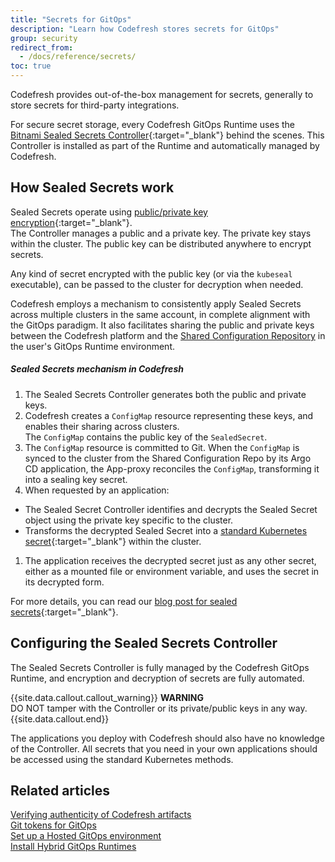 ```yaml
---
title: "Secrets for GitOps"
description: "Learn how Codefresh stores secrets for GitOps"
group: security
redirect_from:
  - /docs/reference/secrets/ 
toc: true
---
```


Codefresh provides out-of-the-box management for secrets, generally to store secrets for third-party integrations.  


For secure secret storage, every Codefresh GitOps Runtime uses the [Bitnami Sealed Secrets Controller](https://github.com/bitnami-labs/sealed-secrets){:target="_blank"} behind the scenes.
This Controller is installed as part of the Runtime and automatically managed by Codefresh.


## How Sealed Secrets work

Sealed Secrets operate using [public/private key encryption](https://en.wikipedia.org/wiki/Public-key_cryptography){:target="_blank"}.  
The Controller manages a public and a private key. The private key stays within the cluster. The public key can be distributed anywhere to encrypt secrets.  

Any kind of secret encrypted with the public key (or via the `kubeseal` executable), can be passed to the cluster for decryption when needed.

Codefresh employs a mechanism to consistently apply Sealed Secrets across multiple clusters in the same account, in complete alignment with the GitOps paradigm. 
It also facilitates sharing the public and private keys between the Codefresh platform and the [Shared Configuration Repository]({{site.baseurl}}/docs/gitops-runtime/shared-configuration/) 
in the user's GitOps Runtime environment.

##### Sealed Secrets mechanism in Codefresh   
1. The Sealed Secrets Controller generates both the public and private keys.
1. Codefresh creates a `ConfigMap` resource representing these keys, and enables their sharing across clusters.  
  The `ConfigMap` contains the public key of the `SealedSecret`.
1. The `ConfigMap` resource is committed to Git. When the `ConfigMap` is synced to the cluster from the Shared Configuration Repo by its Argo CD application, 
the App-proxy reconciles the `ConfigMap`, transforming it into a sealing key secret. 
1. When requested by an application:
  * The Sealed Secret Controller identifies and decrypts the Sealed Secret object using the private key specific to the cluster.
  * Transforms the decrypted Sealed Secret into a [standard Kubernetes secret](https://kubernetes.io/docs/concepts/configuration/secret/){:target="_blank"} within the cluster.
1. The application receives the decrypted secret just as any other secret, either as a mounted file or environment variable, and uses the secret in its decrypted form.

For more details, you can read our [blog post for sealed secrets](https://codefresh.io/blog/handle-secrets-like-pro-using-gitops/){:target="_blank"}.

## Configuring the Sealed Secrets Controller

The Sealed Secrets Controller is fully managed by the Codefresh GitOps Runtime, and encryption and decryption of secrets are fully automated.

{{site.data.callout.callout_warning}}
**WARNING**  
DO NOT tamper with the Controller or its private/public keys in any way. 
{{site.data.callout.end}}

The applications you deploy with Codefresh should also have no knowledge of the Controller. All secrets that you need in your own applications should be accessed using the standard Kubernetes methods.

## Related articles 
[Verifying authenticity of Codefresh artifacts]({{site.baseurl}}/docs/security/codefresh-signed-artifacts/)  
[Git tokens for GitOps]({{site.baseurl}}/docs/security/git-tokens/)  
[Set up a Hosted GitOps environment]({{site.baseurl}}/docs/gitops-runtime/hosted-runtime/)  
[Install Hybrid GitOps Runtimes]({{site.baseurl}}/docs/gitops-runtime/hybrid-gitops/)  







